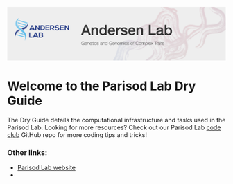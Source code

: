 ![welcome_image](img/welcome.png)

# Welcome to the Parisod Lab Dry Guide

The Dry Guide details the computational infrastructure and tasks used in the Parisod Lab. Looking for more resources? Check out our Parisod Lab [code club](https://github.com/parisodlab/code_club) GitHub repo for more coding tips and tricks!

### Other links:
* [Parisod Lab website](https://www.unifr.ch/bio/en/research/genetics/parisod-group.html)
* 

